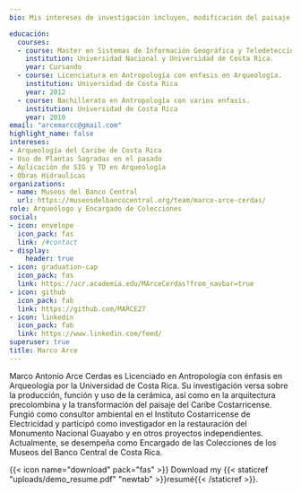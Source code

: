 ```yaml
---
bio: Mis intereses de investigación incluyen, modificación del paisaje en epoca       precolobina, uso de plantas sagradas en el pasado y obras hidraulicas precolombinas. 

educación:
  courses:
  - course: Master en Sistemas de Información Geográfica y Teledetección.
    institution: Universidad Nacional y Universidad de Costa Rica.
    year: Cursando
  - course: Licenciatura en Antropología con enfasis en Arqueología.
    institution: Universidad de Costa Rica
    year: 2012
  - course: Bachillerato en Antropología con varios enfasis.
    institution: Universidad de Costa Rica
    year: 2010
email: "arcemarcc@gmail.com"
highlight_name: false
intereses:
- Arqueología del Caribe de Costa Rica
- Uso de Plantas Sagradas en el pasado
- Aplicación de SIG y TD en Arqueología
- Obras Hidraulicas
organizations:
- name: Museos del Banco Central
  url: https://museosdelbancocentral.org/team/marco-arce-cerdas/
role: Arqueólogo y Encargado de Colecciones
social:
- icon: envelope
  icon_pack: fas
  link: /#contact
- display:
    header: true
- icon: graduation-cap
  icon_pack: fas
  link: https://ucr.academia.edu/MArceCerdas?from_navbar=true
- icon: github
  icon_pack: fab
  link: https://github.com/MARCE27
- icon: linkedin
  icon_pack: fab
  link: https://www.linkedin.com/feed/
superuser: true
title: Marco Arce
---
```


Marco Antonio Arce Cerdas es Licenciado en Antropología con énfasis en Arqueología por la Universidad de Costa Rica. Su investigación versa sobre la producción, función y uso de la cerámica, así como en la arquitectura precolombina y la transformación del paisaje del Caribe Costarricense. Fungió como consultor ambiental en el Instituto Costarricense de Electricidad y participó como investigador en la restauración del Monumento Nacional Guayabo y en otros proyectos independientes. Actualmente, se desempeña como Encargado de las Colecciones de los Museos del Banco Central de Costa Rica.

{{< icon name="download" pack="fas" >}} Download my {{< staticref "uploads/demo_resume.pdf" "newtab" >}}resumé{{< /staticref >}}.
